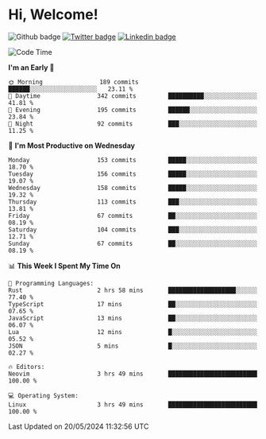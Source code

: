   # Hi, Welcome!
  ![Github badge](https://img.shields.io/github/followers/kraken-afk.svg?style=social&label=Follow&maxAge=2592000)
  [![Twitter badge](https://img.shields.io/badge/-Twitter-00acee?style=flat-square&logo=Twitter&logoColor=white)](https://twitter.com/trshppl)
  [![Linkedin badge](https://img.shields.io/badge/LinkedIn-0077B5?style=flat-square&logo=linkedin&logoColor=white)](https://www.linkedin.com/in/noveanrer)
<!--START_SECTION:waka-->
![Code Time](http://img.shields.io/badge/Code%20Time-221%20hrs%2049%20mins-blue)

**I'm an Early 🐤** 

```text
🌞 Morning                189 commits         ██████░░░░░░░░░░░░░░░░░░░   23.11 % 
🌆 Daytime                342 commits         ██████████░░░░░░░░░░░░░░░   41.81 % 
🌃 Evening                195 commits         ██████░░░░░░░░░░░░░░░░░░░   23.84 % 
🌙 Night                  92 commits          ███░░░░░░░░░░░░░░░░░░░░░░   11.25 % 
```
📅 **I'm Most Productive on Wednesday** 

```text
Monday                   153 commits         █████░░░░░░░░░░░░░░░░░░░░   18.70 % 
Tuesday                  156 commits         █████░░░░░░░░░░░░░░░░░░░░   19.07 % 
Wednesday                158 commits         █████░░░░░░░░░░░░░░░░░░░░   19.32 % 
Thursday                 113 commits         ███░░░░░░░░░░░░░░░░░░░░░░   13.81 % 
Friday                   67 commits          ██░░░░░░░░░░░░░░░░░░░░░░░   08.19 % 
Saturday                 104 commits         ███░░░░░░░░░░░░░░░░░░░░░░   12.71 % 
Sunday                   67 commits          ██░░░░░░░░░░░░░░░░░░░░░░░   08.19 % 
```


📊 **This Week I Spent My Time On** 

```text
💬 Programming Languages: 
Rust                     2 hrs 58 mins       ███████████████████░░░░░░   77.40 % 
TypeScript               17 mins             ██░░░░░░░░░░░░░░░░░░░░░░░   07.65 % 
JavaScript               13 mins             ██░░░░░░░░░░░░░░░░░░░░░░░   06.07 % 
Lua                      12 mins             █░░░░░░░░░░░░░░░░░░░░░░░░   05.52 % 
JSON                     5 mins              █░░░░░░░░░░░░░░░░░░░░░░░░   02.27 % 

🔥 Editors: 
Neovim                   3 hrs 49 mins       █████████████████████████   100.00 % 

💻 Operating System: 
Linux                    3 hrs 49 mins       █████████████████████████   100.00 % 
```


 Last Updated on 20/05/2024 11:32:56 UTC
<!--END_SECTION:waka-->